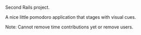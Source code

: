 Second Rails project.

A nice little pomodoro application that stages with visual cues.

Note: Cannot remove time contributions yet or remove users.
